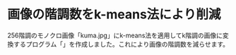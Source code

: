 # 画像の階調数をk-means法により削減 
256階調のモノクロ画像「kuma.jpg」にk-means法を適用してk階調の画像に変換するプログラム「」を作成しました。これにより画像の階調数を減らせます。
